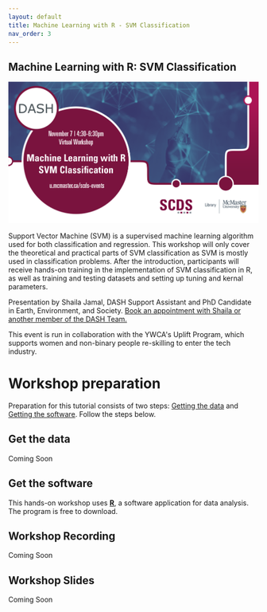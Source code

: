```yaml
---
layout: default
title: Machine Learning with R - SVM Classification
nav_order: 3
---
```


## Machine Learning with R: SVM Classification

<img src="assets/img/SVM.png" alt="Workshop Title Slide" width="720">

Support Vector Machine (SVM) is a supervised machine learning algorithm used for both classification and regression. This workshop will only cover the theoretical and practical parts of SVM classification as SVM is mostly used in classification problems. After the introduction, participants will receive hands-on training in the implementation of SVM classification in R, as well as training and testing datasets and setting up tuning and kernal parameters. 

Presentation by Shaila Jamal, DASH Support Assistant and PhD Candidate in Earth, Environment, and Society.
[Book an appointment with Shaila or another member of the DASH Team.](https://library.mcmaster.ca/services/dash)

This event is run in collaboration with the YWCA's Uplift Program, which supports women and non-binary people re-skilling to enter the tech industry. 

# Workshop preparation 

Preparation for this tutorial consists of two steps: [Getting the data](#get-the-data) and [Getting the software](#get-the-software). Follow the steps below. 
  
## Get the data

Coming Soon

## Get the software
This hands-on workshop uses [**R**](https://www.r-project.org/), a software application for data analysis. The program is free to download.

## Workshop Recording

Coming Soon

## Workshop Slides

Coming Soon


